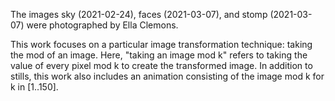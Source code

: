 The images sky (2021-02-24), faces (2021-03-07), and stomp (2021-03-07)
were photographed by Ella Clemons.

This work focuses on a particular image transformation technique: taking the
mod of an image. Here, "taking an image mod k" refers to taking the value of
every pixel mod k to create the transformed image. In addition to stills, this
work also includes an animation consisting of the image mod k for k in [1..150].